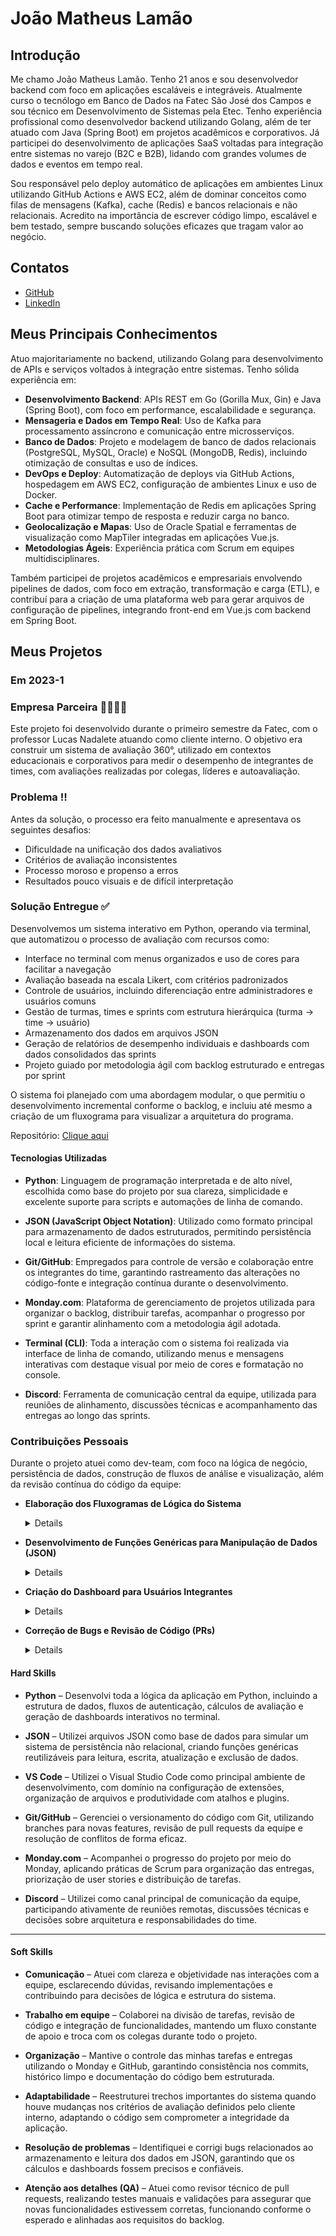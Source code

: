 # João Matheus Lamão

## Introdução

Me chamo João Matheus Lamão. Tenho 21 anos e sou desenvolvedor backend com foco em aplicações escaláveis e integráveis. Atualmente curso o tecnólogo em Banco de Dados na Fatec São José dos Campos e sou técnico em Desenvolvimento de Sistemas pela Etec. Tenho experiência profissional como desenvolvedor backend utilizando Golang, além de ter atuado com Java (Spring Boot) em projetos acadêmicos e corporativos. Já participei do desenvolvimento de aplicações SaaS voltadas para integração entre sistemas no varejo (B2C e B2B), lidando com grandes volumes de dados e eventos em tempo real.

Sou responsável pelo deploy automático de aplicações em ambientes Linux utilizando GitHub Actions e AWS EC2, além de dominar conceitos como filas de mensagens (Kafka), cache (Redis) e bancos relacionais e não relacionais. Acredito na importância de escrever código limpo, escalável e bem testado, sempre buscando soluções eficazes que tragam valor ao negócio.

## Contatos

* [GitHub](https://github.com/JoaoMatheusLamao)
* [LinkedIn](https://www.linkedin.com/in/joaomatheuslamao/)

## Meus Principais Conhecimentos

Atuo majoritariamente no backend, utilizando Golang para desenvolvimento de APIs e serviços voltados à integração entre sistemas. Tenho sólida experiência em:

* **Desenvolvimento Backend**: APIs REST em Go (Gorilla Mux, Gin) e Java (Spring Boot), com foco em performance, escalabilidade e segurança.
* **Mensageria e Dados em Tempo Real**: Uso de Kafka para processamento assíncrono e comunicação entre microsserviços.
* **Banco de Dados**: Projeto e modelagem de banco de dados relacionais (PostgreSQL, MySQL, Oracle) e NoSQL (MongoDB, Redis), incluindo otimização de consultas e uso de índices.
* **DevOps e Deploy**: Automatização de deploys via GitHub Actions, hospedagem em AWS EC2, configuração de ambientes Linux e uso de Docker.
* **Cache e Performance**: Implementação de Redis em aplicações Spring Boot para otimizar tempo de resposta e reduzir carga no banco.
* **Geolocalização e Mapas**: Uso de Oracle Spatial e ferramentas de visualização como MapTiler integradas em aplicações Vue.js.
* **Metodologias Ágeis**: Experiência prática com Scrum em equipes multidisciplinares.

Também participei de projetos acadêmicos e empresariais envolvendo pipelines de dados, com foco em extração, transformação e carga (ETL), e contribuí para a criação de uma plataforma web para gerar arquivos de configuração de pipelines, integrando front-end em Vue.js com backend em Spring Boot.

## Meus Projetos

### Em 2023-1

### Empresa Parceira 🫱🏻‍🫲🏻

Este projeto foi desenvolvido durante o primeiro semestre da Fatec, com o professor Lucas Nadalete atuando como cliente interno. O objetivo era construir um sistema de avaliação 360°, utilizado em contextos educacionais e corporativos para medir o desempenho de integrantes de times, com avaliações realizadas por colegas, líderes e autoavaliação.

### Problema ‼️

Antes da solução, o processo era feito manualmente e apresentava os seguintes desafios:

* Dificuldade na unificação dos dados avaliativos
* Critérios de avaliação inconsistentes
* Processo moroso e propenso a erros
* Resultados pouco visuais e de difícil interpretação

### Solução Entregue ✅

Desenvolvemos um sistema interativo em Python, operando via terminal, que automatizou o processo de avaliação com recursos como:

* Interface no terminal com menus organizados e uso de cores para facilitar a navegação
* Avaliação baseada na escala Likert, com critérios padronizados
* Controle de usuários, incluindo diferenciação entre administradores e usuários comuns
* Gestão de turmas, times e sprints com estrutura hierárquica (turma → time → usuário)
* Armazenamento dos dados em arquivos JSON
* Geração de relatórios de desempenho individuais e dashboards com dados consolidados das sprints
* Projeto guiado por metodologia ágil com backlog estruturado e entregas por sprint

O sistema foi planejado com uma abordagem modular, o que permitiu o desenvolvimento incremental conforme o backlog, e incluiu até mesmo a criação de um fluxograma para visualizar a arquitetura do programa.

Repositório: [Clique aqui](https://github.com/iNineBD/Aval360-1Sem2023)

#### Tecnologias Utilizadas

* **Python**: Linguagem de programação interpretada e de alto nível, escolhida como base do projeto por sua clareza, simplicidade e excelente suporte para scripts e automações de linha de comando.

* **JSON (JavaScript Object Notation)**: Utilizado como formato principal para armazenamento de dados estruturados, permitindo persistência local e leitura eficiente de informações do sistema.

* **Git/GitHub**: Empregados para controle de versão e colaboração entre os integrantes do time, garantindo rastreamento das alterações no código-fonte e integração contínua durante o desenvolvimento.

* **Monday.com**: Plataforma de gerenciamento de projetos utilizada para organizar o backlog, distribuir tarefas, acompanhar o progresso por sprint e garantir alinhamento com a metodologia ágil adotada.

* **Terminal (CLI)**: Toda a interação com o sistema foi realizada via interface de linha de comando, utilizando menus e mensagens interativas com destaque visual por meio de cores e formatação no console.

* **Discord**: Ferramenta de comunicação central da equipe, utilizada para reuniões de alinhamento, discussões técnicas e acompanhamento das entregas ao longo das sprints.

### Contribuições Pessoais

Durante o projeto atuei como dev-team, com foco na lógica de negócio, persistência de dados, construção de fluxos de análise e visualização, além da revisão contínua do código da equipe:

* **Elaboração dos Fluxogramas de Lógica do Sistema**  
  <details>
    Fui responsável por elaborar os fluxogramas que representam o comportamento e a navegação do sistema. Esses diagramas foram essenciais para alinhar a equipe quanto ao fluxo de dados, hierarquia de usuários (admin x comum) e ações permitidas em cada etapa do processo de avaliação.
    [Clique aqui](https://github.com/iNineBD/Aval360-1Sem2023/wiki/Sprint-1-iNine)
  </details>

* **Desenvolvimento de Funções Genéricas para Manipulação de Dados (JSON)**  
  <details>
    Implementei funções reutilizáveis para leitura, escrita, atualização e remoção de dados armazenados em arquivos JSON, que atuaram como nosso banco de dados local. Essa camada de abstração facilitou o uso consistente dos dados em todo o sistema, promovendo reutilização de código e evitando duplicação de lógica.
  </details>

* **Criação do Dashboard para Usuários Integrantes**  
  <details>
    Desenvolvi dashboards no terminal que permitem ao integrante visualizar seu desempenho de forma segmentada. Cada usuário pode acessar:
    - Um painel com seu desempenho individual
    - Um painel consolidado com os dados do time ao qual pertence  
    Esses painéis são gerados a partir dos dados das sprints avaliativas e foram importantes para garantir transparência e acompanhamento da evolução do time.
    ![image](sources/api1_dash_integrantes.png)
  </details>

* **Correção de Bugs e Revisão de Código (PRs)**  
  <details>
    Atuei ativamente como revisor técnico das pull requests no repositório do projeto. Realizei testes funcionais e manuais para garantir que as implementações estivessem de acordo com os requisitos definidos, corrigindo bugs e sugerindo melhorias no código. Essa função foi essencial para manter a integridade do sistema e evitar regressões durante o ciclo de desenvolvimento.
  </details>

#### Hard Skills

* **Python** – Desenvolvi toda a lógica da aplicação em Python, incluindo a estrutura de dados, fluxos de autenticação, cálculos de avaliação e geração de dashboards interativos no terminal.

* **JSON** – Utilizei arquivos JSON como base de dados para simular um sistema de persistência não relacional, criando funções genéricas reutilizáveis para leitura, escrita, atualização e exclusão de dados.

* **VS Code** – Utilizei o Visual Studio Code como principal ambiente de desenvolvimento, com domínio na configuração de extensões, organização de arquivos e produtividade com atalhos e plugins.

* **Git/GitHub** – Gerenciei o versionamento do código com Git, utilizando branches para novas features, revisão de pull requests da equipe e resolução de conflitos de forma eficaz.

* **Monday.com** – Acompanhei o progresso do projeto por meio do Monday, aplicando práticas de Scrum para organização das entregas, priorização de user stories e distribuição de tarefas.

* **Discord** – Utilizei como canal principal de comunicação da equipe, participando ativamente de reuniões remotas, discussões técnicas e decisões sobre arquitetura e responsabilidades do time.

---

#### Soft Skills

* **Comunicação** – Atuei com clareza e objetividade nas interações com a equipe, esclarecendo dúvidas, revisando implementações e contribuindo para decisões de lógica e estrutura do sistema.

* **Trabalho em equipe** – Colaborei na divisão de tarefas, revisão de código e integração de funcionalidades, mantendo um fluxo constante de apoio e troca com os colegas durante todo o projeto.

* **Organização** – Mantive o controle das minhas tarefas e entregas utilizando o Monday e GitHub, garantindo consistência nos commits, histórico limpo e documentação do código bem estruturada.

* **Adaptabilidade** – Reestruturei trechos importantes do sistema quando houve mudanças nos critérios de avaliação definidos pelo cliente interno, adaptando o código sem comprometer a integridade da aplicação.

* **Resolução de problemas** – Identifiquei e corrigi bugs relacionados ao armazenamento e leitura dos dados em JSON, garantindo que os cálculos e dashboards fossem precisos e confiáveis.

* **Atenção aos detalhes (QA)** – Atuei como revisor técnico de pull requests, realizando testes manuais e validações para assegurar que novas funcionalidades estivessem corretas, funcionando conforme o esperado e alinhadas aos requisitos do backlog.
